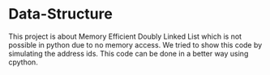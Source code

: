 # Data-Structure
This project is about Memory Efficient Doubly Linked List which is not possible in python due to no memory access. We tried to show this code by
 simulating the address ids. This code can be done in a better way using cpython.
